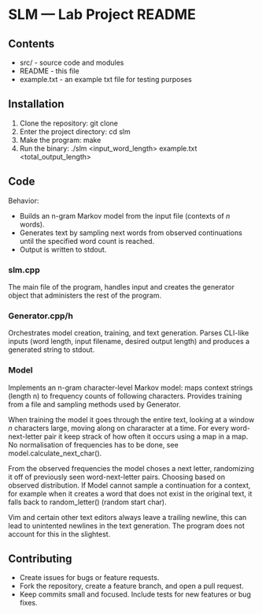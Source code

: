 SLM — Lab Project README
========================

Contents
--------
- src/        - source code and modules
- README      - this file
- example.txt - an example txt file for testing purposes


Installation
------------
1. Clone the repository:
    git clone <repository-url>
2. Enter the project directory:
    cd slm
3. Make the program:
    make
4. Run the binary:
    ./slm \<input_word_length\> example.txt \<total_output_length\>

Code
------------
Behavior:
- Builds an n-gram Markov model from the input file (contexts of $n$ words).
- Generates text by sampling next words from observed continuations until the specified word count is reached.
- Output is written to stdout.

### slm.cpp
The main file of the program, handles input and creates the generator object that administers the rest of the program. 

### Generator.cpp/h
Orchestrates model creation, training, and text generation. Parses CLI-like inputs (word length, input filename, desired output length) and produces a generated string to stdout.

### Model
Implements an n-gram character-level Markov model: maps context strings (length n) to frequency counts of following characters. Provides training from a file and sampling methods used by Generator.

When training the model it goes through the entire text, looking at a window $n$ characters large, moving along on chararacter at a time. For every word-next-letter pair it keep strack of how often it occurs using a map in a map. No normalisation of frequencies has to be done, see model.calculate_next_char(). 

From the observed frequencies the model choses a next letter, randomizing it off of previously seen word-next-letter pairs. Choosing based on observed distribution. If Model cannot sample a continuation for a context, for example when it creates a word that does not exist in the original text, it falls back to random_letter() (random start char).

Vim and certain other text editors always leave a trailing newline, this can lead to unintented newlines in the text generation. The program does not account for this in the slightest.


Contributing
------------
- Create issues for bugs or feature requests.
- Fork the repository, create a feature branch, and open a pull request.
- Keep commits small and focused. Include tests for new features or bug fixes.